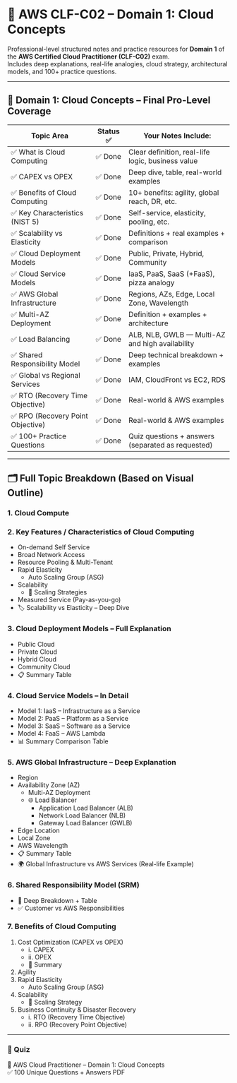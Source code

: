 # 🧠 AWS CLF-C02 – Domain 1: Cloud Concepts

Professional-level structured notes and practice resources for **Domain 1** of the **AWS Certified Cloud Practitioner (CLF-C02)** exam.  
Includes deep explanations, real-life analogies, cloud strategy, architectural models, and 100+ practice questions.

---

## 🧠 Domain 1: Cloud Concepts – Final Pro-Level Coverage

| Topic Area                      | Status ✅ |        Your Notes Include:                                   |
|---------------------------------|----------|----------------------------------------------------------------|
| ✅ What is Cloud Computing       | ✅ Done   | Clear definition, real-life logic, business value           |
| ✅ CAPEX vs OPEX                 | ✅ Done   | Deep dive, table, real-world examples                       |
| ✅ Benefits of Cloud Computing   | ✅ Done   | 10+ benefits: agility, global reach, DR, etc.               |
| ✅ Key Characteristics (NIST 5)  | ✅ Done   | Self-service, elasticity, pooling, etc.                     |
| ✅ Scalability vs Elasticity     | ✅ Done   | Definitions + real examples + comparison                    |
| ✅ Cloud Deployment Models       | ✅ Done   | Public, Private, Hybrid, Community                          |
| ✅ Cloud Service Models          | ✅ Done   | IaaS, PaaS, SaaS (+FaaS), pizza analogy                     |
| ✅ AWS Global Infrastructure     | ✅ Done   | Regions, AZs, Edge, Local Zone, Wavelength                  |
| ✅ Multi-AZ Deployment           | ✅ Done   | Definition + examples + architecture                        |
| ✅ Load Balancing                | ✅ Done   | ALB, NLB, GWLB — Multi-AZ and high availability             |
| ✅ Shared Responsibility Model   | ✅ Done   | Deep technical breakdown + examples                         |
| ✅ Global vs Regional Services   | ✅ Done   | IAM, CloudFront vs EC2, RDS                                 |
| ✅ RTO (Recovery Time Objective) | ✅ Done   | Real-world & AWS examples                                   |
| ✅ RPO (Recovery Point Objective)| ✅ Done   | Real-world & AWS examples                                   |
| ✅ 100+ Practice Questions       | ✅ Done   | Quiz questions + answers (separated as requested)           |
---------------------------------------------------------------------------------------------------------------


## 🗂️ Full Topic Breakdown (Based on Visual Outline)

### 1. Cloud Compute  
### 2. Key Features / Characteristics of Cloud Computing
- On-demand Self Service
- Broad Network Access
- Resource Pooling & Multi-Tenant
- Rapid Elasticity  
  - Auto Scaling Group (ASG)
- Scalability  
  - 🚀 Scaling Strategies
- Measured Service (Pay-as-you-go)
- 🏷️ Scalability vs Elasticity – Deep Dive

### 3. Cloud Deployment Models – Full Explanation
- Public Cloud
- Private Cloud
- Hybrid Cloud
- Community Cloud
- 📋 Summary Table

### 4. Cloud Service Models – In Detail
- Model 1: IaaS – Infrastructure as a Service
- Model 2: PaaS – Platform as a Service
- Model 3: SaaS – Software as a Service
- Model 4: FaaS – AWS Lambda
- 📊 Summary Comparison Table

### 5. AWS Global Infrastructure – Deep Explanation
- Region
- Availability Zone (AZ)  
  - Multi-AZ Deployment
  - 🌐 Load Balancer  
    - Application Load Balancer (ALB)  
    - Network Load Balancer (NLB)  
    - Gateway Load Balancer (GWLB)
- Edge Location
- Local Zone
- AWS Wavelength
- 📋 Summary Table
- 🌍 Global Infrastructure vs AWS Services (Real-life Example)

### 6. Shared Responsibility Model (SRM)
- 📌 Deep Breakdown + Table
- ✅ Customer vs AWS Responsibilities

### 7. Benefits of Cloud Computing
1. Cost Optimization (CAPEX vs OPEX)  
   - i. CAPEX  
   - ii. OPEX  
   - 📎 Summary
2. Agility  
3. Rapid Elasticity  
   - Auto Scaling Group (ASG)  
4. Scalability  
   - 🚀 Scaling Strategy  
5. Business Continuity & Disaster Recovery  
   - i. RTO (Recovery Time Objective)  
   - ii. RPO (Recovery Point Objective)

---

### 🧠 Quiz
📘 AWS Cloud Practitioner – Domain 1: Cloud Concepts  
✅ 100 Unique Questions + Answers PDF

